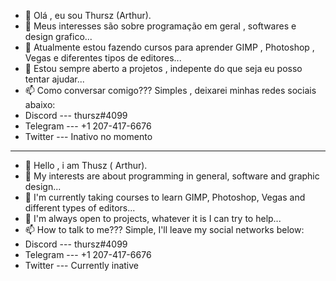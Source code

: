 - 👋 Olá , eu sou Thursz (Arthur).
- 👀 Meus interesses são sobre programação em geral , softwares e design grafico...
- 🌱 Atualmente estou fazendo cursos para aprender GIMP , Photoshop , Vegas e diferentes tipos de editores...
- 💞️ Estou sempre aberto a projetos , indepente do que seja eu posso tentar ajudar...
- 📫 Como conversar comigo??? Simples , deixarei minhas redes sociais abaixo:
- Discord --- thursz#4099
- Telegram --- +1 207-417-6676
- Twitter --- Inativo no momento
-----------------------
- 👋 Hello , i am Thusz ( Arthur).
- 👀 My interests are about programming in general, software and graphic design...
- 🌱 I'm currently taking courses to learn GIMP, Photoshop, Vegas and different types of editors...
- 💞️ I'm always open to projects, whatever it is I can try to help...
- 📫 How to talk to me??? Simple, I'll leave my social networks below:
- Discord --- thursz#4099
- Telegram --- +1 207-417-6676
- Twitter --- Currently inative
